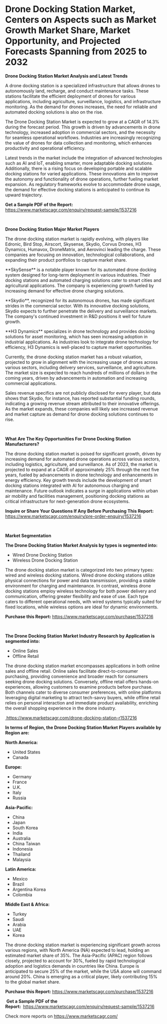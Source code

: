 <p><h1>Drone Docking Station Market, Centers on Aspects such as Market Growth Market Share, Market Opportunity, and Projected Forecasts Spanning from 2025 to 2032</h1></p><p><strong>Drone Docking Station Market Analysis and Latest Trends</strong></p>
<p><p>A drone docking station is a specialized infrastructure that allows drones to autonomously land, recharge, and conduct maintenance tasks. These stations facilitate the efficient deployment of drones for various applications, including agriculture, surveillance, logistics, and infrastructure monitoring. As the demand for drones increases, the need for reliable and automated docking solutions is also on the rise.</p><p>The Drone Docking Station Market is expected to grow at a CAGR of 14.3% during the forecast period. This growth is driven by advancements in drone technology, increased adoption in commercial sectors, and the necessity for seamless operational workflows. Industries are increasingly recognizing the value of drones for data collection and monitoring, which enhances productivity and operational efficiency.</p><p>Latest trends in the market include the integration of advanced technologies such as AI and IoT, enabling smarter, more adaptable docking solutions. Additionally, there is a rising focus on developing portable and scalable docking stations for varied applications. These innovations aim to improve the autonomy and functionality of drone operations, further fueling market expansion. As regulatory frameworks evolve to accommodate drone usage, the demand for effective docking stations is anticipated to continue its upward trajectory.</p></p>
<p><strong>Get a Sample PDF of the Report:&nbsp;</strong> <a href="https://www.marketscagr.com/enquiry/request-sample/1537216?utm_campaign=2535&utm_medium=2&utm_source=Github&utm_content=ia&utm_term=22022025&utm_id=drone-docking-station">https://www.marketscagr.com/enquiry/request-sample/1537216</a></p>
<p>&nbsp;</p>
<p><strong>Drone Docking Station Major Market Players</strong></p>
<p><p>The drone docking station market is rapidly evolving, with players like Edronic, Bird Stop, Airscort, Skysense, Skydio, Corvus Drones, H3 Dynamics, Humavox, DroneMatrix, and Aerovinci leading the charge. These companies are focusing on innovation, technological collaborations, and expanding their product portfolios to capture market share.</p><p>**SkySense** is a notable player known for its automated drone docking system designed for long-term deployment in various industries. Their docking stations and automated charging solutions cater to smart cities and agricultural applications. The company is experiencing growth fueled by increasing demand for effective drone charging solutions.</p><p>**Skydio**, recognized for its autonomous drones, has made significant strides in the commercial sector. With its innovative docking solutions, Skydio expects to further penetrate the delivery and surveillance markets. The company's continued investment in R&D positions it well for future growth.</p><p>**H3 Dynamics** specializes in drone technology and provides docking solutions for asset monitoring, which has seen increasing adoption in industrial applications. As industries look to integrate drone technology for efficiency, H3 Dynamics is well-placed to capture market opportunities.</p><p>Currently, the drone docking station market has a robust valuation, projected to grow in alignment with the increasing usage of drones across various sectors, including delivery services, surveillance, and agriculture. The market size is expected to reach hundreds of millions of dollars in the coming years, driven by advancements in automation and increasing commercial applications.</p><p>Sales revenue specifics are not publicly disclosed for every player, but data shows that Skydio, for instance, has reported substantial funding rounds, indicating a growing revenue stream attributed to their innovative offerings. As the market expands, these companies will likely see increased revenue and market capture as demand for drone docking solutions continues to rise.</p></p>
<p>&nbsp;</p>
<p><strong>What Are The Key Opportunities For Drone Docking Station Manufacturers?</strong></p>
<p><p>The drone docking station market is poised for significant growth, driven by increasing demand for automated drone operations across various sectors, including logistics, agriculture, and surveillance. As of 2023, the market is projected to expand at a CAGR of approximately 25% through the next five years, fueled by advancements in drone technology and enhancements in energy efficiency. Key growth trends include the development of smart docking stations integrated with AI for autonomous charging and maintenance. Future outlook indicates a surge in applications within urban air mobility and facilities management, positioning docking stations as critical infrastructure for next-generation drone ecosystems.</p></p>
<p><strong>Inquire or Share Your Questions If Any Before Purchasing This Report:</strong> <a href="https://www.marketscagr.com/enquiry/pre-order-enquiry/1537216?utm_campaign=2535&utm_medium=2&utm_source=Github&utm_content=ia&utm_term=22022025&utm_id=drone-docking-station">https://www.marketscagr.com/enquiry/pre-order-enquiry/1537216</a></p>
<p>&nbsp;</p>
<p><strong>Market Segmentation</strong></p>
<p><strong>The Drone Docking Station Market Analysis by types is segmented into:</strong></p>
<p><ul><li>Wired Drone Docking Station</li><li>Wireless Drone Docking Station</li></ul></p>
<p><p>The drone docking station market is categorized into two primary types: wired and wireless docking stations. Wired drone docking stations utilize physical connections for power and data transmission, providing a stable environment for charging and maintenance. In contrast, wireless drone docking stations employ wireless technology for both power delivery and communication, offering greater flexibility and ease of use. Each type caters to different operational needs, with wired systems typically suited for fixed locations, while wireless options are ideal for dynamic environments.</p></p>
<p><strong>Purchase this Report:&nbsp;</strong><a href="https://www.marketscagr.com/purchase/1537216?utm_campaign=2535&utm_medium=2&utm_source=Github&utm_content=ia&utm_term=22022025&utm_id=drone-docking-station">https://www.marketscagr.com/purchase/1537216</a></p>
<p>&nbsp;</p>
<p><strong>The Drone Docking Station Market Industry Research by Application is segmented into:</strong></p>
<p><ul><li>Online Sales</li><li>Offline Retail</li></ul></p>
<p><p>The drone docking station market encompasses applications in both online sales and offline retail. Online sales facilitate direct-to-consumer purchasing, providing convenience and broader reach for consumers seeking drone docking solutions. Conversely, offline retail offers hands-on experiences, allowing customers to examine products before purchase. Both channels cater to diverse consumer preferences, with online platforms leveraging digital marketing to attract tech-savvy buyers, while offline retail relies on personal interaction and immediate product availability, enriching the overall shopping experience in the drone industry.</p></p>
<p><a href="https://www.marketscagr.com/drone-docking-station-r1537216?utm_campaign=2535&utm_medium=2&utm_source=Github&utm_content=ia&utm_term=22022025&utm_id=drone-docking-station">&nbsp;https://www.marketscagr.com/drone-docking-station-r1537216</a></p>
<p><strong>In terms of Region, the Drone Docking Station Market Players available by Region are:</strong></p>
<p>
    <p> <strong> North America: </strong>
        <ul>
            <li>United States</li>
            <li>Canada</li>
        </ul>
        </p> 
    <p> <strong> Europe: </strong>
        <ul>
            <li>Germany</li>
            <li>France</li>
            <li>U.K.</li>
            <li>Italy</li>
            <li>Russia</li>
        </ul>
        </p> 
    <p> <strong> Asia-Pacific: </strong>
        <ul>
            <li>China</li>
            <li>Japan</li>
            <li>South Korea</li>
            <li>India</li>
            <li>Australia</li>
            <li>China Taiwan</li>
            <li>Indonesia</li>
            <li>Thailand</li>
            <li>Malaysia</li>
        </ul>
        </p> 
    <p> <strong> Latin America: </strong>
        <ul>
            <li>Mexico</li>
            <li>Brazil</li>
            <li>Argentina Korea</li>
            <li>Colombia</li>
        </ul>
        </p> 
    <p> <strong> Middle East & Africa: </strong>
        <ul>
            <li>Turkey</li>
            <li>Saudi</li>
            <li>Arabia</li>
            <li>UAE</li>
            <li>Korea</li>
        </ul>
    </p>
    </p>
<p><p>The drone docking station market is experiencing significant growth across various regions, with North America (NA) expected to lead, holding an estimated market share of 35%. The Asia-Pacific (APAC) region follows closely, projected to account for 30%, fueled by rapid technological adoption and logistics demands in countries like China. Europe is anticipated to secure 25% of the market, while the USA alone will command around 20%. China is emerging as a critical player, likely contributing 15% to the global market share.</p></p>
<p><strong>Purchase this Report: </strong><a href="https://www.marketscagr.com/purchase/1537216?utm_campaign=2535&utm_medium=2&utm_source=Github&utm_content=ia&utm_term=22022025&utm_id=drone-docking-station">https://www.marketscagr.com/purchase/1537216</a></p>
<p>&nbsp;<strong>Get a Sample PDF of the Report:&nbsp;&nbsp;</strong><a href="https://www.marketscagr.com/enquiry/request-sample/1537216?utm_campaign=2535&utm_medium=2&utm_source=Github&utm_content=ia&utm_term=22022025&utm_id=drone-docking-station">https://www.marketscagr.com/enquiry/request-sample/1537216</a></p>
<p><strong></strong></p>
<p>Check more reports on <a href="https://www.marketscagr.com/?utm_campaign=2535&utm_medium=2&utm_source=Github&utm_content=ia&utm_term=22022025&utm_id=drone-docking-station">https://www.marketscagr.com/</a></p>
